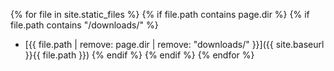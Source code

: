 {% for file in site.static_files %}
{% if file.path contains page.dir %}
{% if file.path contains "/downloads/" %}
   - [{{ file.path | remove: page.dir | remove: "downloads/" }}]({{ site.baseurl }}{{ file.path }})
{% endif %}
{% endif %}
{% endfor %}